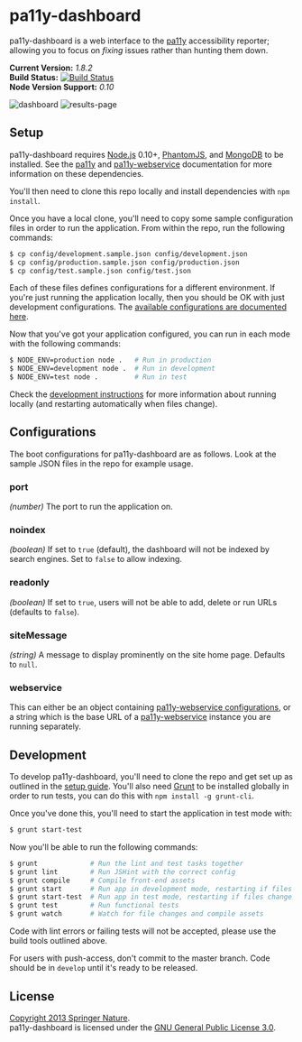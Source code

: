 pa11y-dashboard
===============

pa11y-dashboard is a web interface to the [pa11y][pa11y] accessibility reporter; allowing you to focus on *fixing* issues rather than hunting them down.

**Current Version:** *1.8.2*  
**Build Status:** [![Build Status][travis-img]][travis]  
**Node Version Support:** *0.10*


![dashboard](https://f.cloud.github.com/assets/1225142/1549567/f0361e72-4de8-11e3-8d14-3fe6900cc15d.jpg)
![results-page](https://f.cloud.github.com/assets/1225142/1549568/f225aa54-4de8-11e3-8b25-ef2f405997a3.jpg)


Setup
-----

pa11y-dashboard requires [Node.js][node] 0.10+, [PhantomJS][phantom], and [MongoDB][mongo] to be installed. See the [pa11y][pa11y] and [pa11y-webservice][pa11y-webservice] documentation for more information on these dependencies.

You'll then need to clone this repo locally and install dependencies with `npm install`.

Once you have a local clone, you'll need to copy some sample configuration files in order to run the application. From within the repo, run the following commands:

```sh
$ cp config/development.sample.json config/development.json
$ cp config/production.sample.json config/production.json
$ cp config/test.sample.json config/test.json
```

Each of these files defines configurations for a different environment. If you're just running the application locally, then you should be OK with just development configurations. The [available configurations are documented here](#configurations).

Now that you've got your application configured, you can run in each mode with the following commands:

```sh
$ NODE_ENV=production node .   # Run in production
$ NODE_ENV=development node .  # Run in development
$ NODE_ENV=test node .         # Run in test
```

Check the [development instructions](#development) for more information about running locally (and restarting automatically when files change).


Configurations
--------------

The boot configurations for pa11y-dashboard are as follows. Look at the sample JSON files in the repo for example usage.

### port
*(number)* The port to run the application on.

### noindex
*(boolean)* If set to `true` (default), the dashboard will not be indexed by search engines. Set to `false` to allow indexing.

### readonly
*(boolean)* If set to `true`, users will not be able to add, delete or run URLs (defaults to `false`).

### siteMessage
*(string)* A message to display prominently on the site home page. Defaults to `null`.

### webservice
This can either be an object containing [pa11y-webservice configurations][pa11y-webservice-config], or a string which is the base URL of a [pa11y-webservice][pa11y-webservice] instance you are running separately.


Development
-----------

To develop pa11y-dashboard, you'll need to clone the repo and get set up as outlined in the [setup guide](#setup). You'll also need [Grunt][grunt] to be installed globally in order to run tests, you can do this with `npm install -g grunt-cli`.

Once you've done this, you'll need to start the application in test mode with:

```sh
$ grunt start-test
```

Now you'll be able to run the following commands:

```sh
$ grunt             # Run the lint and test tasks together
$ grunt lint        # Run JSHint with the correct config
$ grunt compile     # Compile front-end assets
$ grunt start       # Run app in development mode, restarting if files change
$ grunt start-test  # Run app in test mode, restarting if files change
$ grunt test        # Run functional tests
$ grunt watch       # Watch for file changes and compile assets
```

Code with lint errors or failing tests will not be accepted, please use the build tools outlined above.

For users with push-access, don't commit to the master branch. Code should be in `develop` until it's ready to be released.


License
-------

[Copyright 2013 Springer Nature](LICENSE.txt).  
pa11y-dashboard is licensed under the [GNU General Public License 3.0][gpl].



[gpl]: http://www.gnu.org/licenses/gpl-3.0.html
[grunt]: http://gruntjs.com/
[mongo]: http://www.mongodb.org/
[node]: http://nodejs.org/
[pa11y]: https://github.com/springernature/pa11y
[pa11y-webservice]: https://github.com/springernature/pa11y-webservice
[pa11y-webservice-config]: https://github.com/springernature/pa11y-webservice#configurations
[phantom]: http://phantomjs.org/
[travis]: https://travis-ci.org/springernature/pa11y-dashboard
[travis-img]: https://travis-ci.org/springernature/pa11y-dashboard.png?branch=master
